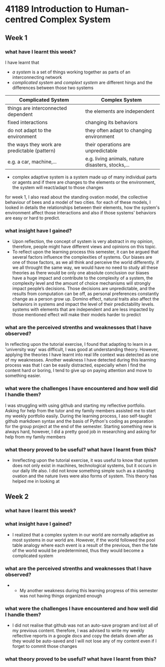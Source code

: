 # 41189 Introduction to Human-centred Complex System
## Week 1
### **what have I learnt this week?**
I have learnt that 

- *a system* is a set of things working together as parts of an interconnecting network
- *complicated system* and *complext system* are different hings and the differences between those two systems

**Complicated System** | **Complex System**
-------------------- | --------------
things are interconnected dependent | the elements are independent
fixed interactions | changing its behaviors
do not adapt to the environment | they often adapt to changing environment
the ways they work are predictable (pattern) | their operations are unpredictable
e.g. a car, machine,... | e.g. living animals, nature disasters, stocks,...

- complex adaptive system is a system made up of many individual parts or agents and if there are changes to the elements or the environment, the system will react/adapt to those changes

for week 1, I also read about the standing ovation model, the collective behaviour of bees and a model of two cities. for each of these models, I looked in details the relationships between their elements, how the system's environment affect those interactions and also if those systems' behaviors are easy or hard to predict. 
 
### **what insight have I gained?**
- Upon reflection, the concept of system is very abstract in my opinion, therefore, people might have different views and opinions on this topic. 
- To reflect upon the learning process this semester, it can be argued that several factors influence the complexities of systems. Our biases are one of those factors, as we all think and perceive the world differently. if we all throught the same way, we would have no need to study all these theories as there would be only one absolute conclusion  our biases have a huge impact and contribute to the complexity of a system, the complexity level and the amount of choice mechanisms will strongly impact people’s decisions. Those decisions are unpredictable, and the results from computation can be off, as personal preferences constantly change as a person grow up. Domino effect, natural traits also affect the behaviors in systems and impact the level of their predictability levels. systems with elements that are independent and are less impacted by those mentioned effect will make their models harder to predict

### **what are the perceived strenths and weaknesses that I have observed?**
In reflecting upon the tutorial exercise, I found that adapting to learn in a 'university way' was difficult, I was good at understanding theory. However, applying the theories I have learnt into real life context was detected as one of my weaknesses. Another weakness I have detected during this learning process was that I can be easily distracted, especially when I find the content hard or boring, I tend to give up on paying attention and move to something easier.

### **what were the challenges I have encountered and how well did I handle them?**
I was struggling with using github and starting my reflective portfolio. Asking for help from the tutor and my family members assisted me to start my weekly portfolio easily. During the learning process, I aso self-taught github markdown syntax and the basis of Python's coding as preparation for the group project at the end of the semester. Starting something new is always hard, however, I did a pretty good job in researching and asking for help from my family members

### **what theory proved to be useful? what have I learnt from this?**
- Inreflecting upon the tutorial exercise, it was useful to know that system does not only exist in machines, technological systems, but it occurs in our daily life also. I did not know something simple such as a standing ovation and the nature lives were also forms of system. This theory has helped me in looking at 

## Week 2
### **what have I learnt this week?**
### **what insight have I gained?**
- I realized that a complex system in our world are normally adaptive as most systems in our world are. However, if the world followed the pool table analogy where each event is a result of the previous, then the fate of the world would be predetermined, thus they would become a complicated system

### **what are the perceived strenths and weaknesses that I have observed?**
- - My another weakness during this learning progress of this semester was not having things organized enough
### **what were the challenges I have encountered and how well did I handle them?**

- I did not realise that github was not an auto-save program and lost all of my previous content. therefore, I was advised to write my weekly reflective reports in a google docs and copy the details down after as they would be auto-saved and I will not lose any of my content even if I forget to commit those changes

### **what theory proved to be useful? what have I learnt from this?**

